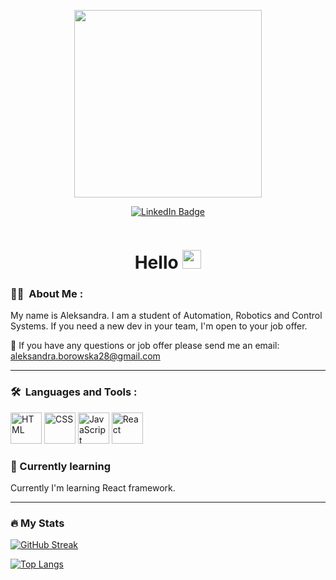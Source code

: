
<p align="center"><img src="https://media.giphy.com/media/L1R1tvI9svkIWwpVYr/giphy.gif" width="300"/></p>
<p align="center">
<a href="https://www.linkedin.com/in/kakbar"><img src="https://img.shields.io/badge/LinkedIn-blue?style=for-the-badge&logo=linkedin&logoColor=white" alt="LinkedIn Badge"></a>
</p>
 <p align="center"><img src="https://komarev.com/ghpvc/?username=Ola2808-Boro&style=flat-square&color=blue" alt=""></p>


<h1 align="center">Hello <img src="https://media.giphy.com/media/hvRJCLFzcasrR4ia7z/giphy.gif" width="30px"></h1>


### 🙍‍♀️ &nbsp;About Me :

My name is Aleksandra. I am a student of Automation, Robotics and Control Systems. If you need a new dev in your team, I'm open to your job offer.


📩 If you have any questions or job offer please send me an email: aleksandra.borowska28@gmail.com

_______

### 🛠 &nbsp;Languages and Tools :

<div>
	<img height="50" src="https://user-images.githubusercontent.com/25181517/117447535-f00a3a00-af3d-11eb-89bf-45aaf56dbaf1.png" alt="HTML" title="HTML" />
	<img height="50" src="https://user-images.githubusercontent.com/25181517/183898674-75a4a1b1-f960-4ea9-abcb-637170a00a75.png" alt="CSS" title="CSS" />
	<img height="50" src="https://user-images.githubusercontent.com/25181517/117447155-6a868a00-af3d-11eb-9cfe-245df15c9f3f.png" alt="JavaScript" title="JavaScript" />
	<img height="50" src="https://user-images.githubusercontent.com/25181517/183897015-94a058a6-b86e-4e42-a37f-bf92061753e5.png" alt="React" title="React" />
</div>

### 📖 Currently learning

Currently I'm learning React framework. 
_________

### 🔥 My Stats
[![GitHub Streak](http://github-readme-streak-stats.herokuapp.com?user=Ola2808-Boro&date_format=M%20j%5B%2C%20Y%5D)](https://git.io/streak-stats)

[![Top Langs](https://github-readme-stats.vercel.app/api/top-langs/?username=Ola2808-Boro&layout=compact&theme=vision-friendly-light)](https://github.com/Ola2808-Boro/github-readme-stats)

